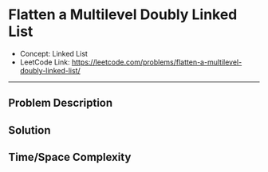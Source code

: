 # Flatten a Multilevel Doubly Linked List

- Concept: Linked List
- LeetCode Link: https://leetcode.com/problems/flatten-a-multilevel-doubly-linked-list/

---

## Problem Description

## Solution

## Time/Space Complexity

